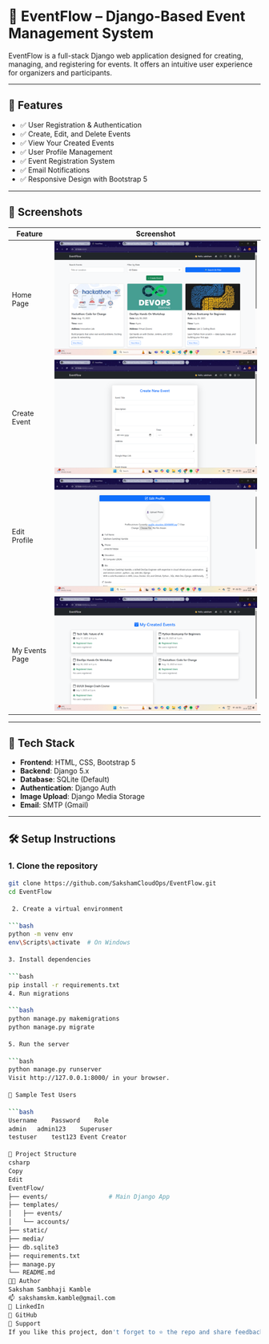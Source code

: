 # 🎉 EventFlow – Django-Based Event Management System

EventFlow is a full-stack Django web application designed for creating, managing, and registering for events. It offers an intuitive user experience for organizers and participants.

---

## 🚀 Features

- ✅ User Registration & Authentication
- ✅ Create, Edit, and Delete Events
- ✅ View Your Created Events
- ✅ User Profile Management
- ✅ Event Registration System
- ✅ Email Notifications
- ✅ Responsive Design with Bootstrap 5

---

## 📸 Screenshots

| Feature         | Screenshot |
|----------------|------------|
| Home Page      | ![Home](screenshots/home.png) |
| Create Event   | ![Create](screenshots/addevent.png) |
| Edit Profile   | ![Profile](screenshots/editprofile.png) |
| My Events Page | ![My Events](screenshots/myevent.png) |

---

## 🧰 Tech Stack

- **Frontend**: HTML, CSS, Bootstrap 5
- **Backend**: Django 5.x
- **Database**: SQLite (Default)
- **Authentication**: Django Auth
- **Image Upload**: Django Media Storage
- **Email**: SMTP (Gmail)

---

## 🛠 Setup Instructions

### 1. Clone the repository

```bash
git clone https://github.com/SakshamCloudOps/EventFlow.git
cd EventFlow

 2. Create a virtual environment

```bash
python -m venv env
env\Scripts\activate  # On Windows

3. Install dependencies

```bash
pip install -r requirements.txt
4. Run migrations

```bash
python manage.py makemigrations
python manage.py migrate

5. Run the server

```bash
python manage.py runserver
Visit http://127.0.0.1:8000/ in your browser.

🧪 Sample Test Users

```bash
Username	Password	Role
admin	admin123	Superuser
testuser	test123	Event Creator

📁 Project Structure
csharp
Copy
Edit
EventFlow/
├── events/                 # Main Django App
├── templates/
│   ├── events/
│   └── accounts/
├── static/
├── media/
├── db.sqlite3
├── requirements.txt
├── manage.py
└── README.md
👨‍💻 Author
Saksham Sambhaji Kamble
📫 sakshamskm.kamble@gmail.com
🔗 LinkedIn 
📂 GitHub
🙌 Support
If you like this project, don't forget to ⭐ the repo and share feedback!